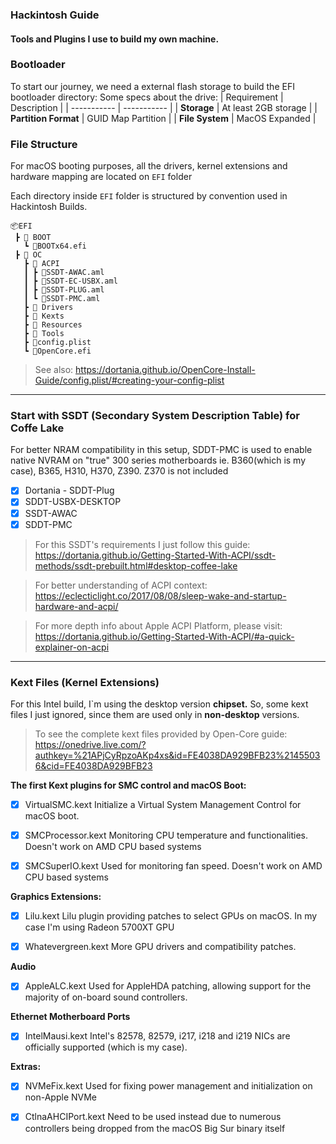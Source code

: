 ### Hackintosh Guide
#### Tools and Plugins I use to build my own machine.

### Bootloader
To start our journey, we need a external flash storage to build the EFI bootloader directory:
Some specs about the drive:
| Requirement              | Description             |
| -----------              | -----------             |
| **Storage**              | At least 2GB storage    |
| **Partition Format**     | GUID Map Partition      |
| **File System**          | MacOS Expanded          |

### File Structure
 For macOS booting purposes, all the drivers, kernel extensions and hardware mapping are located on `EFI` folder

 Each directory inside `EFI` folder is structured by convention used in Hackintosh Builds.

```
📦EFI
 ┣ 📂 BOOT
   ┗ 📄BOOTx64.efi
 ┣ 📂 OC
   ┣ 📂 ACPI
   ┃ ┣ 📄SSDT-AWAC.aml
   ┃ ┣ 📄SSDT-EC-USBX.aml
   ┃ ┣ 📄SSDT-PLUG.aml
   ┃ ┗ 📄SSDT-PMC.aml
   ┣ 📂 Drivers
   ┣ 📂 Kexts
   ┣ 📂 Resources
   ┣ 📂 Tools 
   ┣ 📄config.plist
   ┗ 📄OpenCore.efi
```

 > See also:
 > https://dortania.github.io/OpenCore-Install-Guide/config.plist/#creating-your-config-plist

------

### Start with SSDT (Secondary System Description Table) for Coffe Lake

For better NRAM compatibility in this setup, SDDT-PMC is used to enable native NVRAM on "true" 300 series motherboards
ie. B360(which is my case), B365, H310, H370, Z390. Z370 is not included

- [X] Dortania - SDDT-Plug
- [X] SDDT-USBX-DESKTOP
- [X] SSDT-AWAC
- [X] SDDT-PMC

> For this SSDT's requirements I just follow this guide: https://dortania.github.io/Getting-Started-With-ACPI/ssdt-methods/ssdt-prebuilt.html#desktop-coffee-lake


> For better understanding of ACPI context: https://eclecticlight.co/2017/08/08/sleep-wake-and-startup-hardware-and-acpi/


> For more depth info about Apple ACPI Platform, please visit: https://dortania.github.io/Getting-Started-With-ACPI/#a-quick-explainer-on-acpi

------
### Kext Files (Kernel Extensions)

For this Intel build, I`m using the desktop version **chipset.** 
So, some kext files I just ignored, since them are used only in **non-desktop** versions.

> To see the complete kext files provided by Open-Core guide: https://onedrive.live.com/?authkey=%21APjCyRpzoAKp4xs&id=FE4038DA929BFB23%21455036&cid=FE4038DA929BFB23

**The first Kext plugins for SMC control and macOS Boot:**

- [X] VirtualSMC.kext
Initialize a Virtual System Management Control for macOS boot.

- [X] SMCProcessor.kext
Monitoring CPU temperature and functionalities. Doesn't work on AMD CPU based systems

- [X] SMCSuperIO.kext
 Used for monitoring fan speed. Doesn't work on AMD CPU based systems

**Graphics Extensions:**

- [X] Lilu.kext
Lilu plugin providing patches to select GPUs on macOS. In my case I'm using Radeon 5700XT GPU

- [X] Whatevergreen.kext
More GPU drivers and compatibility patches.

**Audio**
- [X] AppleALC.kext
Used for AppleHDA patching, allowing support for the majority of on-board sound controllers.

**Ethernet Motherboard Ports**
- [X] IntelMausi.kext
Intel's 82578, 82579, i217, i218 and i219 NICs are officially supported (which is my case).

**Extras:**

- [X] NVMeFix.kext
Used for fixing power management and initialization on non-Apple NVMe

- [X] CtlnaAHCIPort.kext
Need to be used instead due to numerous controllers being dropped from the  macOS Big Sur binary itself



